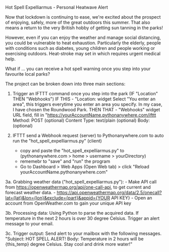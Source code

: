 Hot Spell Expelliarmus - Personal Heatwave Alert

Now that lockdown is continuing to ease, we're excited about the prospect of enjoying, safely, more of the great outdoors this summer. That also means a return to the very British hobby of getting sun tanning in the parks!

However, even if you can enjoy the weather and manage social distancing, you could be vulnerable to heat exhaustion. Particularly the elderly, people with conditions such as diabetes, young children and people working or exercising outdoors. Heat-stroke may set in which requires urgent medical help.

What if ... you can receive a hot spell warning once you step into your favourite local parks?

The project can be broken down into three main sections:

1. Trigger an IFTTT command once you step into the park (IF "Location" THEN "Webhooks")
   IF THIS -   "Location: widget
                Select "You enter an area", this triggers everytime you enter an area you specify. In my case, I have chosen the Roundwood Park.
   THEN THAT - "Webhooks" widget
                URL field, fill in "https://yourAccountName.pythonanywhere.com/ifttt
                Method: POST (optional)
                Content Type: text/plain (optional)
                Body: (optional)
    
2. IFTTT send a Webhook request (server) to Pythonanywhere.com to auto run the "hot_spell_expelliarmus.py" (client)
   - copy and paste the "hot_spell_expelliarmus.py" to (pythonanywhere.com > home > username > yourDirectory)
   - rememebr to "save" and "run" the program
   - Go to Dashboard > Web Apps (Open Web tab) > click "Reload yourAccountName.pythonanywhere.com"
   
3a. Grabbing weather data ("hot_spell_expelliarmus.py"):
    - Make API call from https://openweathermap.org/api/one-call-api, to get current and forecast weather data.
    - https://api.openweathermap.org/data/2.5/onecall?lat={lat}&lon={lon}&exclude={part}&appid={YOUR API KEY}
    - Open an account from OpenWeather.com to gain your unique API key

3b. Processing data:
    Using Python to parse the acquired data. If temperature in the next 2 hours is over 30 degree Celsius. Trigger an alert message to your email.
    
3c. Trigger output:
    Send alert to your mailbox with the following messages.
    "Subject: HOT SPELL ALERT!
     Body: Temperature in 2 hours will be {this_temp} degree Celsius.
           Stay cool and drink more water!"
